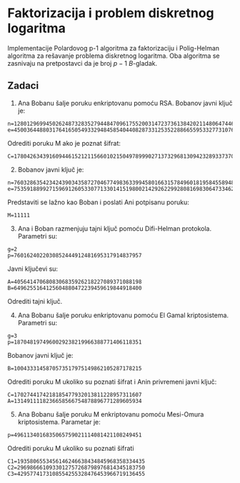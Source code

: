 # Faktorizacija i problem diskretnog logaritma

Implementacije Polardovog p-1 algoritma za faktorizaciju i Polig-Helman algoritma za rešavanje problema
diskretnog logaritma. Oba algoritma se zasnivaju na pretpostavci da je broj $p-1$ $B$-gladak.

## Zadaci

1. Ana Bobanu šalje poruku enkriptovanu pomoću RSA. Bobanov javni ključ je:
```
n=128012969945026248732835279448470961755200314723736138420211480647446338936601
e=45003644880317641650549332948458540440828733125352288665595332773107626216631
```
Odrediti poruku M ako je poznat šifrat:
```
C=17804263439160944615212115660102150497899902713732968130942328933737091348102
```

2. Bobanov javni ključ je:
```
n=7603286354234243903435872704677498363399458016631578496018195845589487786172473
e=7535918899271596912605330771330141519800214292622992808169830647334620913196679
```
Predstaviti se lažno kao Boban i poslati Ani potpisanu poruku:
```
M=11111
```

3. Ana i Boban razmenjuju tajni ključ pomoću Difi-Helman protokola. Parametri su:
```
g=2
p=7601624022030852444912481695317914837957
```
Javni ključevi su:
```
A=4056414706808306835926218227089371088198
B=6496255164125604880472239459619844918400
```
Odrediti tajni ključ.

4. Ana Bobanu šalje poruku enkriptovanu pomoću El Gamal kriptosistema. Parametri su:
```
g=3
p=1870481974960029238219966388771406118351
```
Bobanov javni ključ je:
```
B=1004333145870573517975149862105287178215
```
Odrediti poruku M ukoliko su poznati šifrat i Anin privremeni javni ključ:
```
C=1702744174218185477932013811228957311607
A=1314911118236658566754878896771289605934
```

5. Ana Bobanu šalje poruku M enkriptovanu pomoću Mesi-Omura kriptosistema. Parametar je:
```
p=4961134016835065759021114081421108249451
```
Odrediti poruku M ukoliko su poznati šifrati
```
C1=1935806553456146246638434845968358334435
C2=2969866610933012757268798976814345183750
C3=4295774173108554255328476453966719136455
```
